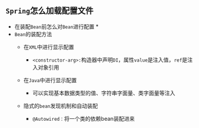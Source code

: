 ## `Spring`怎么加载配置文件
* 在装配`Bean`前怎么对`Bean`进行配置
    *  
* `Bean`的装配方法
    *  在`XML`中进行显示配置
        * `<constructor-arg>:`构造器中声明`DI`，属性`value`是注入值，`ref`是注入对象引用  
    
    *  在`Java`中进行显示配置
        * 可以实现基本数据类型的值、字符串字面量、类字面量等注入  
    *  隐式的`bean`发现机制和自动装配
        *  `@Autowired：`将一个类的依赖bean装配进来

